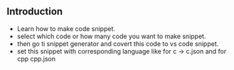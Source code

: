 ## Introduction

- Learn how to make code snippet.
- select which code or how many code you want to make snippet.
- then go ti snippet generator and covert this code to vs code snippet.
- set this snippet with corresponding language like for c -> c.json and for cpp cpp.json
